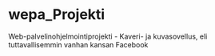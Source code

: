 # wepa_Projekti
Web-palvelinohjelmointiprojekti - Kaveri- ja kuvasovellus, eli tuttavallisemmin vanhan kansan Facebook
